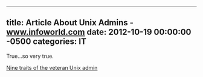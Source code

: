 ﻿---

title:  Article About Unix Admins - www.infoworld.com
date:   2012-10-19 00:00:00 -0500
categories: IT
---






True...so very true.

<a href="http://www.infoworld.com/t/unix/nine-traits-the-veteran-unix-admin-276">Nine traits of the veteran Unix admin</a>


